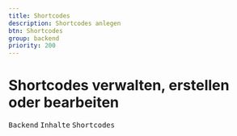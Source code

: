```yaml
---
title: Shortcodes
description: Shortcodes anlegen
btn: Shortcodes
group: backend
priority: 200
---
```


# Shortcodes verwalten, erstellen oder bearbeiten

<kbd>Backend</kbd> <kbd>Inhalte</kbd> <kbd>Shortcodes</kbd>